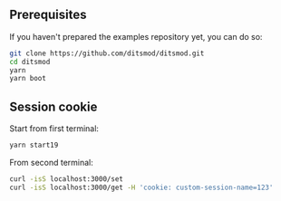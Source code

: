 ## Prerequisites

If you haven't prepared the examples repository yet, you can do so:

```bash
git clone https://github.com/ditsmod/ditsmod.git
cd ditsmod
yarn
yarn boot
```

## Session cookie

Start from first terminal:

```bash
yarn start19
```

From second terminal:

```bash
curl -isS localhost:3000/set
curl -isS localhost:3000/get -H 'cookie: custom-session-name=123'
```
